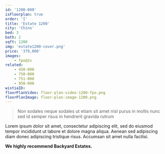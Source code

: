 ```yaml
---
id: '1200-000'
isFloorplan: true
order: 'I'
title: 'Estate 1200'
city: 'Chino'
bed: 3
bath: 2
sqft: 1200
img: 'estate1200-cover.png'
price: '379,000'
images:
    - fpo@2x
related:
    - 450-000
    - 750-000
    - 751-000
    - 950-000
wistiaID:
floorPlanVideo: floor-plan-video-1200-fpo.png
floorPlanImage: floor-plan-image-1200.png
---
```


> Non sodales neque sodales ut etiam sit amet nisl purus in mollis nunc sed id semper risus in hendrerit gravida rutrum

Lorem ipsum dolor sit amet, consectetur adipiscing elit, sed do eiusmod tempor incididunt ut labore et dolore magna aliqua. Aenean sed adipiscing diam donec adipiscing tristique risus. Accumsan sit amet nulla facilisi.

**We highly recommend Backyard Estates.**
